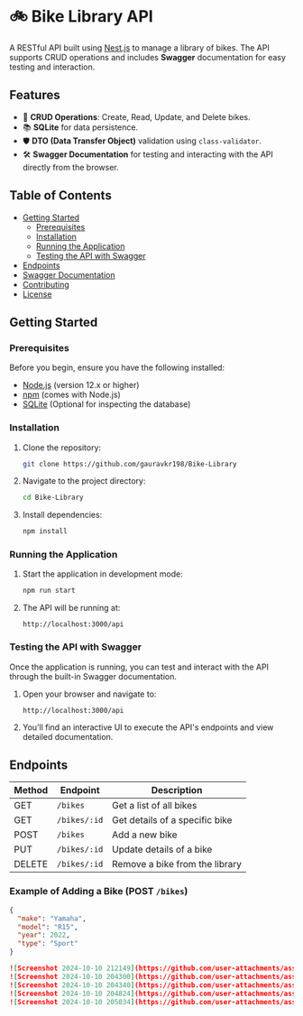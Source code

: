 # 🚲 Bike Library API

A RESTful API built using [Nest.js](https://nestjs.com/) to manage a library of bikes. The API supports CRUD operations and includes **Swagger** documentation for easy testing and interaction.

## Features
- 🚀 **CRUD Operations**: Create, Read, Update, and Delete bikes.
- 📚 **SQLite** for data persistence.
- 🛡️ **DTO (Data Transfer Object)** validation using `class-validator`.
- 🛠️ **Swagger Documentation** for testing and interacting with the API directly from the browser.

## Table of Contents
- [Getting Started](#getting-started)
  - [Prerequisites](#prerequisites)
  - [Installation](#installation)
  - [Running the Application](#running-the-application)
  - [Testing the API with Swagger](#testing-the-api-with-swagger)
- [Endpoints](#endpoints)
- [Swagger Documentation](#swagger-documentation)
- [Contributing](#contributing)
- [License](#license)

## Getting Started

### Prerequisites
Before you begin, ensure you have the following installed:
- [Node.js](https://nodejs.org/) (version 12.x or higher)
- [npm](https://www.npmjs.com/) (comes with Node.js)
- [SQLite](https://www.sqlite.org/index.html) (Optional for inspecting the database)

### Installation

1. Clone the repository:
    ```bash
    git clone https://github.com/gauravkr198/Bike-Library

2. Navigate to the project directory:
    ```bash
    cd Bike-Library
    ```

3. Install dependencies:
    ```bash
    npm install
    ```

### Running the Application

1. Start the application in development mode:
    ```bash
    npm run start
    ```

2. The API will be running at:
    ```
    http://localhost:3000/api
    ```

### Testing the API with Swagger

Once the application is running, you can test and interact with the API through the built-in Swagger documentation.

1. Open your browser and navigate to:
    ```
    http://localhost:3000/api
    ```

2. You’ll find an interactive UI to execute the API's endpoints and view detailed documentation.

## Endpoints

| Method | Endpoint       | Description                   |
|--------|----------------|-------------------------------|
| GET    | `/bikes`       | Get a list of all bikes       |
| GET    | `/bikes/:id`   | Get details of a specific bike|
| POST   | `/bikes`       | Add a new bike                |
| PUT    | `/bikes/:id`   | Update details of a bike      |
| DELETE | `/bikes/:id`   | Remove a bike from the library|

### Example of Adding a Bike (POST `/bikes`)
```json
{
  "make": "Yamaha",
  "model": "R15",
  "year": 2022,
  "type": "Sport"
}

![Screenshot 2024-10-10 212149](https://github.com/user-attachments/assets/5de1c100-cf2c-4ffc-85c4-b6dffd043b43)
![Screenshot 2024-10-10 204300](https://github.com/user-attachments/assets/d40a0153-9dc8-4ace-9c56-8e5ba6ccc5ca)
![Screenshot 2024-10-10 204340](https://github.com/user-attachments/assets/0c436118-04b0-42a5-9c36-e2c70cf8decc)
![Screenshot 2024-10-10 204824](https://github.com/user-attachments/assets/3eb7914a-7a4c-4826-97ca-68a47f084ede)
![Screenshot 2024-10-10 205034](https://github.com/user-attachments/assets/9b60096c-8c37-46e0-a3ce-722cf44031b3)




 


 

 
 

 

